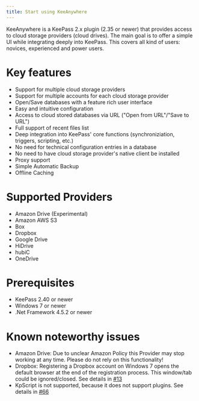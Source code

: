 ```yaml
---
title: Start using KeeAnywhere
---
```

KeeAnywhere is a KeePass 2.x plugin (2.35 or newer) that provides access to cloud storage providers (cloud drives). The main goal is to offer a simple UI while integrating deeply into KeePass. This covers all kind of users: novices, experienced and power users.

# Key features
* Support for multiple cloud storage providers
* Support for multiple accounts for each cloud storage provider
* Open/Save databases with a feature rich user interface
* Easy and intuitive configuration
* Access to cloud stored databases via URL ("Open from URL"/"Save to URL")
* Full support of recent files list
* Deep integration into KeePass' core functions (synchroniziation, triggers, scripting, etc.)
* No need for technical configuration entries in a database
* No need to have cloud storage provider's native client be installed
* Proxy support
* Simple Automatic Backup
* Offline Caching

# Supported Providers
* Amazon Drive (Experimental)
* Amazon AWS S3
* Box
* Dropbox
* Google Drive
* HiDrive
* hubiC
* OneDrive

# Prerequisites
* KeePass 2.40 or newer
* Windows 7 or newer
* .Net Framework 4.5.2 or newer

# Known noteworthy issues
* Amazon Drive: Due to unclear Amazon Policy this Provider may stop working at any time. Please do not rely on this functionality!
* Dropbox: Registering a Dropbox account on Windows 7 opens the default browser at the end of the registration process. This window/tab could be ignored/closed. See details in [#13](https://github.com/Kyrodan/KeeAnywhere/issues/13)
* KpScript is not supported, because it does not support plugins. See details in [#66](https://github.com/Kyrodan/KeeAnywhere/issues/66)